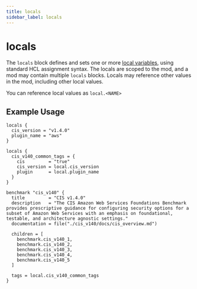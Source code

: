 ```yaml
---
title: locals
sidebar_label: locals
---
```




# locals
The `locals` block defines and sets one or more [local variables](build/mod-variables#local-variables), using standard HCL assignment syntax.  The locals are scoped to the mod, and a mod may contain multiple `locals` blocks.  Locals may reference other values in the mod, including other local values.

You can reference local values as `local.<NAME>`



## Example Usage

```hcl
locals {
  cis_version = "v1.4.0"
  plugin_name = "aws"
}

locals {
  cis_v140_common_tags = {
    cis         = "true"
    cis_version = local.cis_version
    plugin      = local.plugin_name
  }
}

benchmark "cis_v140" {
  title         = "CIS v1.4.0"
  description   = "The CIS Amazon Web Services Foundations Benchmark provides prescriptive guidance for configuring security options for a subset of Amazon Web Services with an emphasis on foundational, testable, and architecture agnostic settings."
  documentation = file("./cis_v140/docs/cis_overview.md")

  children = [
    benchmark.cis_v140_1,
    benchmark.cis_v140_2,
    benchmark.cis_v140_3,
    benchmark.cis_v140_4,
    benchmark.cis_v140_5
  ]
  
  tags = local.cis_v140_common_tags
}
```

